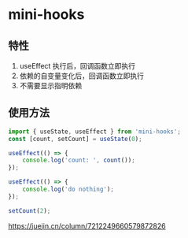 # mini-hooks

## 特性

1. useEffect 执行后，回调函数立即执行
2. 依赖的自变量变化后，回调函数立即执行
3. 不需要显示指明依赖

## 使用方法

```js
import { useState, useEffect } from 'mini-hooks';
const [count, setCount] = useState(0);

useEffect(() => {
	console.log('count: ', count());
});

useEffect(() => {
	console.log('do nothing');
});

setCount(2);
```

https://juejin.cn/column/7212249660579872826

